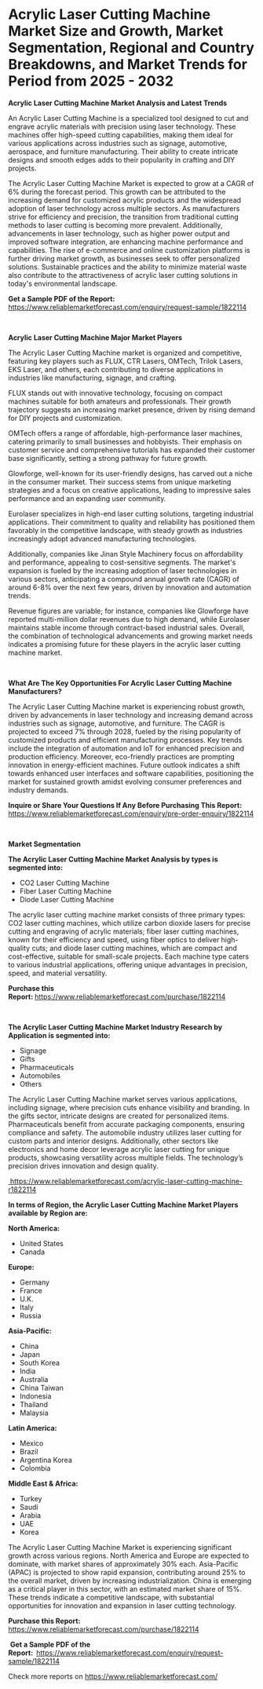 <p><h1>Acrylic Laser Cutting Machine Market Size and Growth, Market Segmentation, Regional and Country Breakdowns, and Market Trends for Period from 2025 -  2032</h1></p><p><strong>Acrylic Laser Cutting Machine Market Analysis and Latest Trends</strong></p>
<p><p>An Acrylic Laser Cutting Machine is a specialized tool designed to cut and engrave acrylic materials with precision using laser technology. These machines offer high-speed cutting capabilities, making them ideal for various applications across industries such as signage, automotive, aerospace, and furniture manufacturing. Their ability to create intricate designs and smooth edges adds to their popularity in crafting and DIY projects.</p><p>The Acrylic Laser Cutting Machine Market is expected to grow at a CAGR of 6% during the forecast period. This growth can be attributed to the increasing demand for customized acrylic products and the widespread adoption of laser technology across multiple sectors. As manufacturers strive for efficiency and precision, the transition from traditional cutting methods to laser cutting is becoming more prevalent. Additionally, advancements in laser technology, such as higher power output and improved software integration, are enhancing machine performance and capabilities. The rise of e-commerce and online customization platforms is further driving market growth, as businesses seek to offer personalized solutions. Sustainable practices and the ability to minimize material waste also contribute to the attractiveness of acrylic laser cutting solutions in today's environmental landscape.</p></p>
<p><strong>Get a Sample PDF of the Report:&nbsp;</strong> <a href="https://www.reliablemarketforecast.com/enquiry/request-sample/1822114?utm_campaign=2011&utm_medium=2&utm_source=Github&utm_content=ia&utm_term=09042025&utm_id=acrylic-laser-cutting-machine">https://www.reliablemarketforecast.com/enquiry/request-sample/1822114</a></p>
<p>&nbsp;</p>
<p><strong>Acrylic Laser Cutting Machine Major Market Players</strong></p>
<p><p>The Acrylic Laser Cutting Machine market is organized and competitive, featuring key players such as FLUX, CTR Lasers, OMTech, Trilok Lasers, EKS Laser, and others, each contributing to diverse applications in industries like manufacturing, signage, and crafting. </p><p>FLUX stands out with innovative technology, focusing on compact machines suitable for both amateurs and professionals. Their growth trajectory suggests an increasing market presence, driven by rising demand for DIY projects and customization.</p><p>OMTech offers a range of affordable, high-performance laser machines, catering primarily to small businesses and hobbyists. Their emphasis on customer service and comprehensive tutorials has expanded their customer base significantly, setting a strong pathway for future growth.</p><p>Glowforge, well-known for its user-friendly designs, has carved out a niche in the consumer market. Their success stems from unique marketing strategies and a focus on creative applications, leading to impressive sales performance and an expanding user community.</p><p>Eurolaser specializes in high-end laser cutting solutions, targeting industrial applications. Their commitment to quality and reliability has positioned them favorably in the competitive landscape, with steady growth as industries increasingly adopt advanced manufacturing technologies.</p><p>Additionally, companies like Jinan Style Machinery focus on affordability and performance, appealing to cost-sensitive segments. The market's expansion is fueled by the increasing adoption of laser technologies in various sectors, anticipating a compound annual growth rate (CAGR) of around 6-8% over the next few years, driven by innovation and automation trends.</p><p>Revenue figures are variable; for instance, companies like Glowforge have reported multi-million dollar revenues due to high demand, while Eurolaser maintains stable income through contract-based industrial sales. Overall, the combination of technological advancements and growing market needs indicates a promising future for these players in the acrylic laser cutting machine market.</p></p>
<p>&nbsp;</p>
<p><strong>What Are The Key Opportunities For Acrylic Laser Cutting Machine Manufacturers?</strong></p>
<p><p>The Acrylic Laser Cutting Machine market is experiencing robust growth, driven by advancements in laser technology and increasing demand across industries such as signage, automotive, and furniture. The CAGR is projected to exceed 7% through 2028, fueled by the rising popularity of customized products and efficient manufacturing processes. Key trends include the integration of automation and IoT for enhanced precision and production efficiency. Moreover, eco-friendly practices are prompting innovation in energy-efficient machines. Future outlook indicates a shift towards enhanced user interfaces and software capabilities, positioning the market for sustained growth amidst evolving consumer preferences and industry demands.</p></p>
<p><strong>Inquire or Share Your Questions If Any Before Purchasing This Report:</strong> <a href="https://www.reliablemarketforecast.com/enquiry/pre-order-enquiry/1822114?utm_campaign=2011&utm_medium=2&utm_source=Github&utm_content=ia&utm_term=09042025&utm_id=acrylic-laser-cutting-machine">https://www.reliablemarketforecast.com/enquiry/pre-order-enquiry/1822114</a></p>
<p>&nbsp;</p>
<p><strong>Market Segmentation</strong></p>
<p><strong>The Acrylic Laser Cutting Machine Market Analysis by types is segmented into:</strong></p>
<p><ul><li>CO2 Laser Cutting Machine</li><li>Fiber Laser Cutting Machine</li><li>Diode Laser Cutting Machine</li></ul></p>
<p><p>The acrylic laser cutting machine market consists of three primary types: CO2 laser cutting machines, which utilize carbon dioxide lasers for precise cutting and engraving of acrylic materials; fiber laser cutting machines, known for their efficiency and speed, using fiber optics to deliver high-quality cuts; and diode laser cutting machines, which are compact and cost-effective, suitable for small-scale projects. Each machine type caters to various industrial applications, offering unique advantages in precision, speed, and material versatility.</p></p>
<p><strong>Purchase this Report:&nbsp;</strong><a href="https://www.reliablemarketforecast.com/purchase/1822114?utm_campaign=2011&utm_medium=2&utm_source=Github&utm_content=ia&utm_term=09042025&utm_id=acrylic-laser-cutting-machine">https://www.reliablemarketforecast.com/purchase/1822114</a></p>
<p>&nbsp;</p>
<p><strong>The Acrylic Laser Cutting Machine Market Industry Research by Application is segmented into:</strong></p>
<p><ul><li>Signage</li><li>Gifts</li><li>Pharmaceuticals</li><li>Automobiles</li><li>Others</li></ul></p>
<p><p>The Acrylic Laser Cutting Machine market serves various applications, including signage, where precision cuts enhance visibility and branding. In the gifts sector, intricate designs are created for personalized items. Pharmaceuticals benefit from accurate packaging components, ensuring compliance and safety. The automobile industry utilizes laser cutting for custom parts and interior designs. Additionally, other sectors like electronics and home decor leverage acrylic laser cutting for unique products, showcasing versatility across multiple fields. The technology’s precision drives innovation and design quality.</p></p>
<p><a href="https://www.reliablemarketforecast.com/acrylic-laser-cutting-machine-r1822114?utm_campaign=2011&utm_medium=2&utm_source=Github&utm_content=ia&utm_term=09042025&utm_id=acrylic-laser-cutting-machine">&nbsp;https://www.reliablemarketforecast.com/acrylic-laser-cutting-machine-r1822114</a></p>
<p><strong>In terms of Region, the Acrylic Laser Cutting Machine Market Players available by Region are:</strong></p>
<p>
    <p> <strong> North America: </strong>
        <ul>
            <li>United States</li>
            <li>Canada</li>
        </ul>
        </p> 
    <p> <strong> Europe: </strong>
        <ul>
            <li>Germany</li>
            <li>France</li>
            <li>U.K.</li>
            <li>Italy</li>
            <li>Russia</li>
        </ul>
        </p> 
    <p> <strong> Asia-Pacific: </strong>
        <ul>
            <li>China</li>
            <li>Japan</li>
            <li>South Korea</li>
            <li>India</li>
            <li>Australia</li>
            <li>China Taiwan</li>
            <li>Indonesia</li>
            <li>Thailand</li>
            <li>Malaysia</li>
        </ul>
        </p> 
    <p> <strong> Latin America: </strong>
        <ul>
            <li>Mexico</li>
            <li>Brazil</li>
            <li>Argentina Korea</li>
            <li>Colombia</li>
        </ul>
        </p> 
    <p> <strong> Middle East & Africa: </strong>
        <ul>
            <li>Turkey</li>
            <li>Saudi</li>
            <li>Arabia</li>
            <li>UAE</li>
            <li>Korea</li>
        </ul>
    </p>
    </p>
<p><p>The Acrylic Laser Cutting Machine Market is experiencing significant growth across various regions. North America and Europe are expected to dominate, with market shares of approximately 30% each. Asia-Pacific (APAC) is projected to show rapid expansion, contributing around 25% to the overall market, driven by increasing industrialization. China is emerging as a critical player in this sector, with an estimated market share of 15%. These trends indicate a competitive landscape, with substantial opportunities for innovation and expansion in laser cutting technology.</p></p>
<p><strong>Purchase this Report: </strong><a href="https://www.reliablemarketforecast.com/purchase/1822114?utm_campaign=2011&utm_medium=2&utm_source=Github&utm_content=ia&utm_term=09042025&utm_id=acrylic-laser-cutting-machine">https://www.reliablemarketforecast.com/purchase/1822114</a></p>
<p>&nbsp;<strong>Get a Sample PDF of the Report:&nbsp;&nbsp;</strong><a href="https://www.reliablemarketforecast.com/enquiry/request-sample/1822114?utm_campaign=2011&utm_medium=2&utm_source=Github&utm_content=ia&utm_term=09042025&utm_id=acrylic-laser-cutting-machine">https://www.reliablemarketforecast.com/enquiry/request-sample/1822114</a></p>
<p><strong></strong></p>
<p>Check more reports on <a href="https://www.reliablemarketforecast.com/?utm_campaign=2011&utm_medium=2&utm_source=Github&utm_content=ia&utm_term=09042025&utm_id=acrylic-laser-cutting-machine">https://www.reliablemarketforecast.com/</a></p>